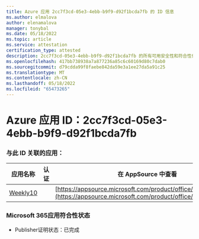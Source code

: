 ```yaml
---
title: Azure 应用 2cc7f3cd-05e3-4ebb-b9f9-d92f1bcda7fb 的 ID 信息
ms.author: elmalova
author: elenamalova
manager: tonybal
ms.date: 05/18/2022
ms.topic: article
ms.service: attestation
certification_type: attested
description: 2cc7f3cd-05e3-4ebb-b9f9-d92f1bcda7fb 的所有可用安全性和符合性信息。
ms.openlocfilehash: 417bb738938a7a877236a85c6c60169d80c7dab0
ms.sourcegitcommit: d79cdda99f8faebe842da59e3a1ee27da5a91c25
ms.translationtype: MT
ms.contentlocale: zh-CN
ms.lasthandoff: 05/18/2022
ms.locfileid: "65473265"
---
```

# <a name="azure-app-id-2cc7f3cd-05e3-4ebb-b9f9-d92f1bcda7fb"></a>Azure 应用 ID：2cc7f3cd-05e3-4ebb-b9f9-d92f1bcda7fb


### <a name="apps-associated-with-this-id"></a>与此 ID 关联的应用：
| **应用名称** | **认证** | **在 AppSource 中查看** |
|--------------|---------------|-----------------------|
| [Weekly10](../forward/WA200001441.md) |  | [https://appsource.microsoft.com/product/office/WA200001441](https://appsource.microsoft.com/product/office/WA200001441) |

### <a name="microsoft-365-app-compliance-status"></a>Microsoft 365应用符合性状态
- Publisher证明状态：已完成
